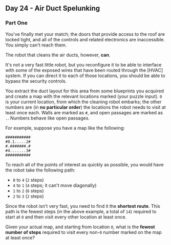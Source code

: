 ## Day 24 - Air Duct Spelunking
### Part One

You've finally met your match; the doors that provide access to the roof are locked tight, and
all of the controls and related electronics are inaccessible. You simply can't reach them.

The robot that cleans the air ducts, however, **can**.

It's not a very fast little robot, but you reconfigure it to be able to interface with some of
the exposed wires that have been routed through the [HVAC] system. If you can direct it to each
of those locations, you should be able to bypass the security controls.

You extract the duct layout for this area from some blueprints you acquired and create a map with
the relevant locations marked (your puzzle input). `0` is your current location, from which the
cleaning robot embarks; the other numbers are (in **no particular order**) the locations the robot
needs to visit at least once each. Walls are marked as `#`, and open passages are marked as `.`.
Numbers behave like open passages.

For example, suppose you have a map like the following:

```
###########
#0.1.....2#
#.#######.#
#4.......3#
###########
```

To reach all of the points of interest as quickly as possible, you would have the robot take the
following path:

 * `0` to `4` (`2` steps)
 * `4` to `1` (`4` steps; it can't move diagonally)
 * `1` to `2` (`6` steps)
 * `2` to `3` (`2` steps)

Since the robot isn't very fast, you need to find it the **shortest route**. This path is the
fewest steps (in the above example, a total of `14`) required to start at `0` and then visit
every other location at least once.

Given your actual map, and starting from location `0`, what is the **fewest number of steps**
required to visit every non-`0` number marked on the map at least once?


[1]: https://en.wikipedia.org/wiki/HVAC

